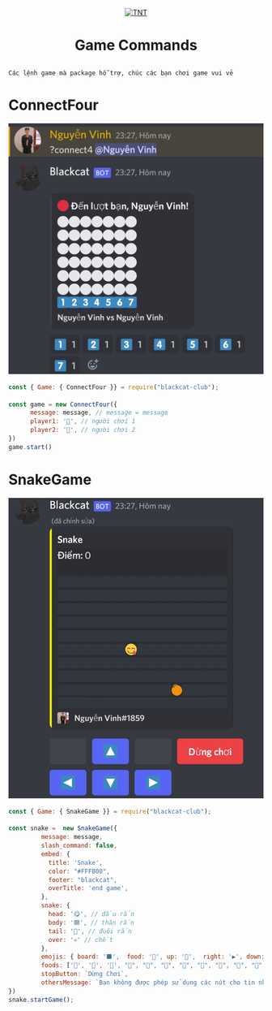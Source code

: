 <p align="center">
	<a href="https://www.facebook.com/BlackCat.2k3">
	<img src="https://camo.voz.tech/ee6526a020845971368d9843f7c96c8c9fb5c7fa/68747470733a2f2f692e696d6775722e636f6d2f3446476855756b2e676966/" width = "200" alt="TNT">
	</a>
</p>

# <p align="center">Game Commands</p>
`Các lệnh game mà package hỗ trợ, chúc các bạn chơi game vui vẻ`
# ConnectFour
![Demo](https://raw.githubusercontent.com/VinhBot/BlackCat-Package/main/lib/Resources/Preview/connect4.jpg)
```js
const { Game: { ConnectFour }} = require("blackcat-club");

const game = new ConnectFour({
      message: message, // message = message
      player1: '🔴', // người chơi 1
      player2: '🔞', // người chơi 2 
})
game.start()
```
# SnakeGame
![Demo](https://raw.githubusercontent.com/VinhBot/BlackCat-Package/main/lib/Resources/Preview/snake.jpg)
```js
const { Game: { SnakeGame }} = require("blackcat-club");

const snake =  new SnakeGame({
         message: message,
         slash_command: false,
         embed: {
           title: 'Snake',
           color: "#FFFB00",
           footer: "blackcat",
           overTitle: 'end game',
         },
         snake: { 
           head: '😋', // đầu rắn
           body: '🟦', // thân rắn
           tail: '🔹', // đuôi rắn
           over: '💀' // chết
         },
         emojis: { board: '⬛',  food: '🍔', up: '🔼',  right: '▶️', down: '🔽', left: '◀️', },
         foods: ['🍎', '🍇', '🍊', "🍕", "🍔", "🥪", "🥙", "🥗", "🥐", "🍿", "🥓", "🌯", "🍗", "🥟"], // thức ăn 
         stopButton: `Dừng Chơi`,
         othersMessage: `Bạn không được phép sử dụng các nút cho tin nhắn này`,
})
snake.startGame();
```